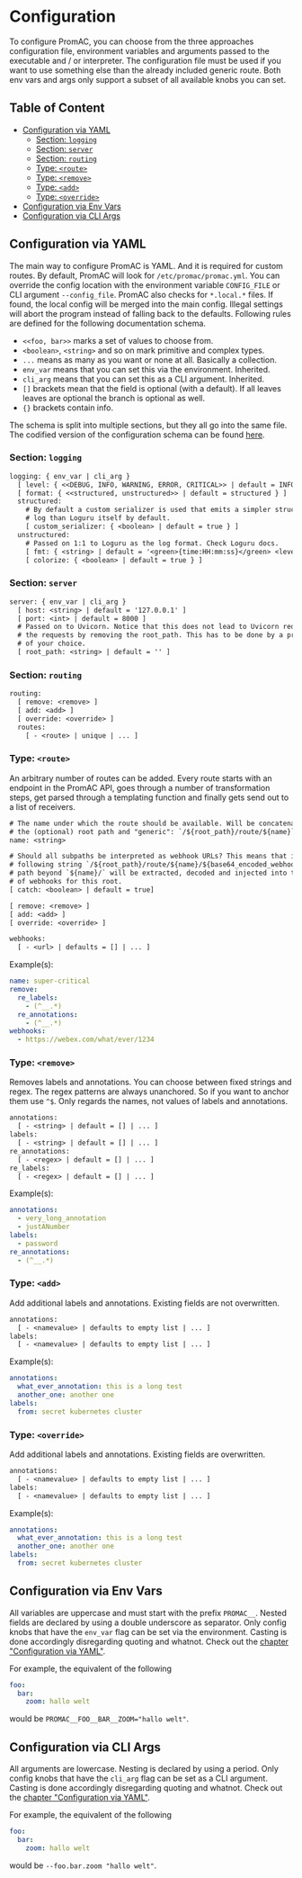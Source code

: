 # Configuration <!-- omit in toc --> 

To configure PromAC, you can choose from the three approaches configuration
file, environment variables and arguments passed to the executable and / or
interpreter. The configuration file must be used if you want to use something
else than the already included generic route. Both env vars and args only
support a subset of all available knobs you can set.

## Table of Content <!-- omit in toc --> 

- [Configuration via YAML](#configuration-via-yaml)
  - [Section: `logging`](#section-logging)
  - [Section: `server`](#section-server)
  - [Section: `routing`](#section-routing)
  - [Type: `<route>`](#type-route)
  - [Type: `<remove>`](#type-remove)
  - [Type: `<add>`](#type-add)
  - [Type: `<override>`](#type-override)
- [Configuration via Env Vars](#configuration-via-env-vars)
- [Configuration via CLI Args](#configuration-via-cli-args)

## Configuration via YAML

The main way to configure PromAC is YAML. And it is required for custom routes.
By default, PromAC will look for `/etc/promac/promac.yml`. You can override the
config location with the environment variable `CONFIG_FILE` or CLI argument
`--config_file`. PromAC also checks for `*.local.*` files. If found, the local
config will be merged into the main config. Illegal settings will abort the
program instead of falling back to the defaults. Following rules are defined for
the following documentation schema.

* `<<foo, bar>>` marks a set of values to choose from.
* `<boolean>`, `<string>` and so on mark primitive and complex types.
* `...` means as many as you want or none at all. Basically a collection.
* `env_var` means that you can set this via the environment. Inherited.
* `cli_arg` means that you can set this as a CLI argument. Inherited.
* `[]` brackets mean that the field is optional (with a default). If all leaves
    leaves are optional the branch is optional as well.
* `{}` brackets contain info.

The schema is split into multiple sections, but they all go into the same file.
The codified version of the configuration schema can be found [here](./prometheus_adaptive_cards/config/settings.py).

### Section: `logging`

```txt
logging: { env_var | cli_arg }
  [ level: { <<DEBUG, INFO, WARNING, ERROR, CRITICAL>> | default = INFO } ]
  [ format: { <<structured, unstructured>> | default = structured } ]
  structured:
    # By default a custom serializer is used that emits a simpler structured
    # log than Loguru itself by default.
    [ custom_serializer: { <boolean> | default = true } ]
  unstructured:
    # Passed on 1:1 to Loguru as the log format. Check Loguru docs.
    [ fmt: { <string> | default = '<green>{time:HH:mm:ss}</green> <level>{level}</level> <cyan>{function}</cyan> {message} <dim>{extra}</dim>' } ]
    [ colorize: { <boolean> | default = true } ]
```

### Section: `server`

```txt
server: { env_var | cli_arg }
  [ host: <string> | default = '127.0.0.1' ]
  [ port: <int> | default = 8000 ]
  # Passed on to Uvicorn. Notice that this does not lead to Uvicorn redirecting
  # the requests by removing the root_path. This has to be done by a proxy
  # of your choice.
  [ root_path: <string> | default = '' ]
```

### Section: `routing`

```txt
routing:
  [ remove: <remove> ]
  [ add: <add> ]
  [ override: <override> ]
  routes:
    [ - <route> | unique | ... ]
```

### Type: `<route>`

An arbitrary number of routes can be added. Every route starts with an endpoint
in the PromAC API, goes through a number of transformation steps, get parsed
through a templating function and finally gets send out to a list of receivers.

```txt
# The name under which the route should be available. Will be concatenated with
# the (optional) root path and "generic": `/${root_path}/route/${name}`. Unique.
name: <string>

# Should all subpaths be interpreted as webhook URLs? This means that in the
# following string `/${root_path}/route/${name}/${base64_encoded_webhook}` the
# path beyond `${name}/` will be extracted, decoded and injected into the list
# of webhooks for this root.
[ catch: <boolean> | default = true]

[ remove: <remove> ]
[ add: <add> ]
[ override: <override> ]

webhooks:
  [ - <url> | defaults = [] | ... ]
```

Example(s):

```yml
name: super-critical
remove:
  re_labels:
    - (^__.*)
  re_annotations:
    - (^__.*)
webhooks:
  - https://webex.com/what/ever/1234
```

### Type: `<remove>`

Removes labels and annotations. You can choose between fixed strings and regex.
The regex patterns are always unanchored. So if you want to anchor them use `^$`.
Only regards the names, not values of labels and annotations.

```txt
annotations:
  [ - <string> | default = [] | ... ]
labels:
  [ - <string> | default = [] | ... ]
re_annotations:
  [ - <regex> | default = [] | ... ]
re_labels:
  [ - <regex> | default = [] | ... ]
```

Example(s):

```yml
annotations:
  - very_long_annotation
  - justANumber
labels:
  - password
re_annotations:
  - (^__.*)
```

### Type: `<add>`

Add additional labels and annotations. Existing fields are not overwritten.

```txt
annotations:
  [ - <namevalue> | defaults to empty list | ... ]
labels:
  [ - <namevalue> | defaults to empty list | ... ]
```

Example(s):

```yml
annotations:
  what_ever_annotation: this is a long test
  another_one: another one
labels:
  from: secret kubernetes cluster
```

### Type: `<override>`

Add additional labels and annotations. Existing fields are overwritten.

```txt
annotations:
  [ - <namevalue> | defaults to empty list | ... ]
labels:
  [ - <namevalue> | defaults to empty list | ... ]
```

Example(s):

```yml
annotations:
  what_ever_annotation: this is a long test
  another_one: another one
labels:
  from: secret kubernetes cluster
```

## Configuration via Env Vars

All variables are uppercase and must start with the prefix `PROMAC__`. Nested
fields are declared by using a double underscore as separator. Only config
knobs that have the `env_var` flag can be set via the environment. Casting is
done accordingly disregarding quoting and whatnot. Check out the 
[chapter "Configuration via YAML"](#configuration-via-yaml).

For example, the equivalent of the following

```yml
foo:
  bar:
    zoom: hallo welt
```

would be `PROMAC__FOO__BAR__ZOOM="hallo welt"`.

## Configuration via CLI Args

All arguments are lowercase. Nesting is declared by using a period. Only config
knobs that have the `cli_arg` flag can be set as a CLI argument. Casting is
done accordingly disregarding quoting and whatnot. Check out the 
[chapter "Configuration via YAML"](#configuration-via-yaml).

For example, the equivalent of the following

```yml
foo:
  bar:
    zoom: hallo welt
```

would be `--foo.bar.zoom "hallo welt"`.

